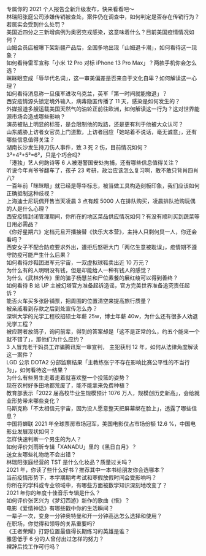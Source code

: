 专属你的 2021 个人报告全新升级发布，快来看看吧～  
林瑞阳张庭公司涉嫌传销被查处，案件仍在调查中，如何判定是否存在传销行为？若属实会受到什么处罚？  
美国近四分之三新增病例为奥密克戎感染，这意味着什么？目前美国疫情情况如何？  
山姆会员店被曝下架新疆产品后，全国多地出现「山姆退卡潮」，如何看待这一现象？  
如何看待雷军宣称「小米 12 Pro 对标 iPhone 13 Pro Max」？两款手机你会怎么选？  
眯眯眼变成「辱华代名词」，这一审美偏差是否来自于文化自卑？如何解读这一心理？  
如何看待消息称一旦俄军进攻乌克兰，英军「第一时间就能撤退」？  
西安疫情源头锁定境外输入，病毒隐匿传播了 11 天，感染是如何发生的？  
外媒报道多艘运载美国天然气的油轮正前往欧洲，如何解读这一行为？这对世界能源市场会造成哪些影响？  
演员被贴上明显的标签，是会限制他的戏路，还是更有利于他被大众认可？  
山东威胁上访者女官员上门道歉，上访者回应「她站着不说话，毫无诚意」，还有哪些信息值得关注？  
湖南长沙发生持刀伤人事件，致 3 死 2 伤，目前情况如何？  
3³+4³+5³=6³，只是个巧合吗?  
「港独」艺人何韵诗等 6 人被港警国安处拘捕，还有哪些信息值得关注？  
听说今年肖爷爷翻车了，孩子 23 考研，政治应该怎么复习啊，敢不敢只背肖四肖八?  
一百年前「眯眯眼」就已经是辱华标志，被当做工具构造刻板印象，我们应该如何正确抵制这种歧视？  
上海迪士尼玩偶开售当天凌晨 3 点有超 5000 人在排队购买，凌晨排队抢购玩偶的人是什么心理？  
西安疫情封闭管理期间，你所在的地区菜品供应情况如何？有没有顺利买到蔬菜等日用必需品？  
《你好星期六》定档元旦开播接替《快乐大本营》，主持人只剩何炅一人，你还会看吗？  
西安女子不配合防疫要求外出，遭拒后怒砸大门「两亿生意被耽误」，疫情期不遵守防疫可能产生什么后果？  
如何看待炒鞋团进军元宇宙，一双虚拟球鞋卖出近 10 万元？  
为什么有的人明明没有钱，但是却能给人一种有钱人的感觉？  
为什么《武林外传》里的骗子杨慧兰和尸位素餐的展红绫可以得到善终？  
如何看待 B 站 UP 主被幻塔官方准备起诉造谣，官方完美世界准备追究责任起诉？  
能否火车买多张卧铺票，把周围的位置清空来提高旅行质量？  
被亲戚看到存款之后到处宣传怎么办？  
深圳大学的光学工程校招硕士年薪 25w，博士年薪 40w，为什么还有很多人劝退光学工程？  
被应聘者放鸽子，询问前辈，得到的答案却是「这不是正常的么，约五个能来一个就不错了」，那他们为什么应约？  
3 人冒充老干妈员工诈骗腾讯案一审宣判， 主犯获刑 12 年，如何从法律角度解读这一案件？  
LGD 公示 DOTA2 分部监察结果「主教练张宁不存在影响比赛公平性的不当行为」，如何看待这一结果？  
为什么有些男生走着走着就喜欢整一个投篮的姿势？  
现在农村好多田地都荒废了，能不能拿来免费种植？  
教育部表示「2022 届高校毕业生规模预计 1076 万人，规模创历史新高」，会给就业形势带来哪些变化？  
马斯克称「不太相信元宇宙，因为没人愿意整天把屏幕绑在脸上」，透露了哪些信息？  
中国将蝉联 2021 年全球票房市场冠军，美国电影仅占市场份额 12.6 %，中国电影业发展现状如何？  
怎样快速判断一个男生的为人？  
如何评价刘雨昕专辑「XANADU」里的《黑日白月》？  
送女友哪些礼物绝不会出错？  
林瑞阳张庭经营的 TST 是什么化妆品？质量过关吗？  
2021 年，你读了些什么好书？推荐其中一本书给朋友你会选哪本？  
当前疫情形势下，本学期期考考试和寒假放假时间会受影响吗？  
你所在的学科或专业领域中，有哪些方面被数学知识深刻地改变了？  
2021 年你的年度十佳音乐专辑是什么？  
如何评价张艺兴为《梦幻西游》新作的歌曲《悟》？  
电影《爱情神话》有哪些戳中你的生活瞬间？  
一辈子一次，变身一分钟奥特曼和开一分钟高达怎么选择和使用？  
在职场，你觉得和领导的关系重要吗?  
《王者荣耀》打野位置最值得长期练习的英雄是谁？  
雅思低于 6 分的人曾付出过怎样的努力？  
裸辞后找工作可行吗？  
